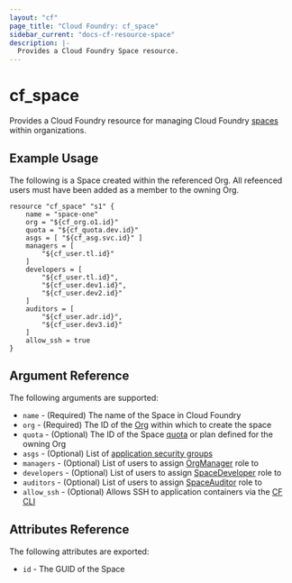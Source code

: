 ```yaml
---
layout: "cf"
page_title: "Cloud Foundry: cf_space"
sidebar_current: "docs-cf-resource-space"
description: |-
  Provides a Cloud Foundry Space resource.
---
```


# cf\_space

Provides a Cloud Foundry resource for managing Cloud Foundry [spaces](https://docs.cloudfoundry.org/concepts/roles.html) within organizations.

## Example Usage

The following is a Space created within the referenced Org. All refeenced users must have been added as a member to the owning Org.

```
resource "cf_space" "s1" {
    name = "space-one"
    org = "${cf_org.o1.id}"
    quota = "${cf_quota.dev.id}"
    asgs = [ "${cf_asg.svc.id}" ]
    managers = [ 
        "${cf_user.tl.id}" 
    ]
    developers = [ 
        "${cf_user.tl.id}",
        "${cf_user.dev1.id}",
        "${cf_user.dev2.id}" 
    ]
    auditors = [ 
        "${cf_user.adr.id}",
        "${cf_user.dev3.id}" 
    ]
    allow_ssh = true
}
```

## Argument Reference

The following arguments are supported:

* `name` - (Required) The name of the Space in Cloud Foundry
* `org` - (Required) The ID of the [Org](http://localhost:4567/docs/providers/cloudfoundry/r/org.html) within which to create the space
* `quota` - (Optional) The ID of the Space [quota](http://localhost:4567/docs/providers/cloudfoundry/r/quota.html) or plan defined for the owning Org
* `asgs` - (Optional) List of [application security groups](http://localhost:4567/docs/providers/cloudfoundry/r/asg.html)
* `managers` - (Optional) List of users to assign [OrgManager](https://docs.cloudfoundry.org/concepts/roles.html#roles) role to
* `developers` - (Optional) List of users to assign [SpaceDeveloper](https://docs.cloudfoundry.org/concepts/roles.html#roles) role to
* `auditors` - (Optional) List of users to assign [SpaceAuditor](https://docs.cloudfoundry.org/concepts/roles.html#roles) role to
* `allow_ssh` - (Optional) Allows SSH to application containers via the [CF CLI](https://github.com/cloudfoundry/cli)

## Attributes Reference

The following attributes are exported:

* `id` - The GUID of the Space